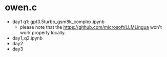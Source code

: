 # owen.c
- day1 q1: gpt3.5turbo_gsm8k_complex.ipynb
  - please note that the https://github.com/microsoft/LLMLingua won't work properly locally.
- day1_q2.ipynb
- day2
- day3

